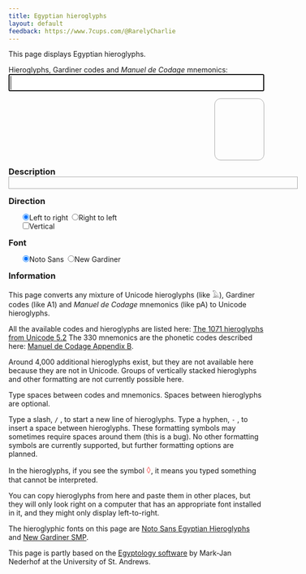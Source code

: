 ```yaml
---
title: Egyptian hieroglyphs
layout: default
feedback: https://www.7cups.com/@RarelyCharlie
---
```

This page displays Egyptian hieroglyphs.
<script src="/assets/hieromap.js"></script>
<style>
@import url(//fonts.googleapis.com/earlyaccess/notosansegyptianhieroglyphs.css);
@font-face {
  font-family: 'NewGardiner';
  font-style: normal;
  font-weight: 400;
  src: url(/assets/NewGardinerSMP.ttf) format('truetype');
	}
input {margin: 0;}
#latin {font-size: 24px; width: 100%;}
#egypt {font-family: 'Noto Sans Egyptian Hieroglyphs';
	font-size: 72px; line-height: 120px;
	overflow-wrap: break-word;
	border: 1px solid #aaa; margin: 0;
	border-radius: 12px; padding: 0 12px;
	min-height: 120px; min-width: 1em;
	float: right; margin-bottom: 12px;
	transform: scaleX(-1);
	writing-mode: vertical-rl;}
#egypt+* {clear: both;}
del {color: #f88; text-decoration: none;}
.indent {margin-left: 2em;}
.warning {color: #a00;}
#english {min-height: 1em; width: 40em; border: 1px solid #aaa; padding: 4px;
	max-height: 6.5em; overflow-y: auto; margin: 0 0 1em 0;}
hr {margin: 2px 0;}
h3 {margin: 0;}
</style>

<p><label for="latin">Hieroglyphs, Gardiner codes and <em>Manuel de Codage</em> mnemonics:</label><br/>
<input type="text" id="latin" autofocus autocomplete="off" autocorrect="off" autocapitalize="off" spellcheck="false"/></p>

<div id="egypt"></div>

### Description
<div id="english"></div>

### Direction
<p class="indent">
<label for="dirltr"><input type="radio" id="dirltr" name="dir" onclick="flip(false)" checked>Left to right</label>&nbsp;
<label for="dirrtl"><input type="radio" id="dirrtl" name="dir" onclick="flip(true)">Right to left</label><br/>
<label for="dirvert"><input type="checkbox" id="dirvert" name="dirvert" onclick="vert(this)">Vertical</label>
</p>

### Font
<p class="indent">
<label for="fontn"><input type="radio" id="fontn" name="font" checked onclick="font(true)">Noto Sans</label>&nbsp;
<label for="fontg"><input type="radio" id="fontg" name="font" onclick="font(false)">New Gardiner</label>
</p>

### Information
This page converts any mixture of Unicode hieroglyphs (like 𓄿), Gardiner codes (like A1) and <em>Manuel de Codage</em> mnemonics (like pA) to Unicode hieroglyphs.

All the available codes and hieroglyphs are listed here: [The 1071 hieroglyphs from Unicode 5.2](https://mjn.host.cs.st-andrews.ac.uk/egyptian/unicode/tablemain.html) The 330 mnemonics are the phonetic codes described here: [Manuel de Codage Appendix B](http://www.catchpenny.org/codage/#app2).

Around 4,000 additional hieroglyphs exist, but they are not available here because they are not in Unicode. Groups of vertically stacked hieroglyphs and other formatting are not currently possible here.

Type spaces between codes and mnemonics. Spaces between hieroglyphs are optional.

Type a slash, `/` , to start a new line of hieroglyphs. Type a hyphen, `-` , to insert a space between hieroglyphs. These formatting symbols may sometimes require spaces around them (this is a bug). No other formatting symbols are currently supported, but further formatting options are planned.

In the hieroglyphs, if you see the symbol <big><del>&#9674;</del></big>, it means you typed something that cannot be interpreted.

You can copy hieroglyphs from here and paste them in other places, but they will only look right on a computer that has an appropriate font installed in it, and they might only display left-to-right.

The hieroglyphic fonts on this page are [Noto Sans Egyptian Hieroglyphs](https://www.google.com/get/noto/#sans-egyp) and [New Gardiner SMP](https://mjn.host.cs.st-andrews.ac.uk/egyptian/fonts/newgardiner.html).

This page is partly based on the [Egyptology software](https://mjn.host.cs.st-andrews.ac.uk/egyptian/) by Mark-Jan Nederhof at the University of St. Andrews.

<script>
latin = document.getElementById('latin')
egypt = document.getElementById('egypt')
warning = document.getElementById('warning')
english = document.getElementById('english')
pending = null

addEventListener('keyup', () => {
	if (pending) clearTimeout(pending)
	pending = setTimeout(() => {
		english.innerHTML = ''
		var h = '', e = ''
		latin.value.split(/(?=[ \/-])/).forEach((p) => {
			p = p.replace(/\s/, '')
			var c
			while ((c = p.codePointAt(0)) >127) {
				p = p.substr(1)
				if (c < 77824) continue
				h += String.fromCodePoint(c)
				if (e) e += '<br/>'
				e += getdesc(codemap[c - 77824], true)
				}
			if (p == '/') h += '<br/>', p = p.substr(1), e += '<br/>— — —'
			else if (p == '-') h += '\u2002', p = p.substr(1), e += '<br/>·'
			if (p == '') return
			else {
				if (p in mnemmap) p = mnemmap[p]
				var i = codemap.indexOf(p)
				if (i >= 0) {
					h += String.fromCodePoint(77824 + i)
					if (e) e += '<br/>'
					e += getdesc(p, true)
					}
				else {
					h += '<del>\u25ca</del>'
					if (e) e += '<br/>'
					e += '<span class="warning">' + p + ': unknown</span>'
					}
				}
			}) // foreach p
		egypt.innerHTML = h
		english.innerHTML = e
		english.scrollTop = english.scrollHeight
		}, 600) // timeout
	}) // keypress
	
flip = function (rtl) {
	var s = egypt.style
	s.float = rtl? 'right' : 'left'
	s.transform = rtl? 'scaleX(-1)' : 'none'
	}
flip(false)
	
font = function (noto) {
	var s = egypt.style 
	s.fontFamily = noto? 'Noto Sans Egyptian Hieroglyphs' : 'NewGardiner'
	s.letterSpacing = noto? '0' : '6px'
	}
font(true)
	
getdesc = function (p, sentence) {
	var t = descmap[p]
	if (t.indexOf('[') >= 0) {
		var ff = t.split('['), t = ''
		ff.forEach(f => {
			if (f.indexOf(']') > 0) {
				var p = f.replace(/\].*/, '')
				var r = f.replace(/.+]/, '')
				t += getdesc(p, false) + ' (' + p + ') ' + r
				}
			else t += f
			})
		}
	if (sentence) t = p + ': ' + t.charAt(0).toUpperCase() + t.substr(1)
	return t
	}
</script>
